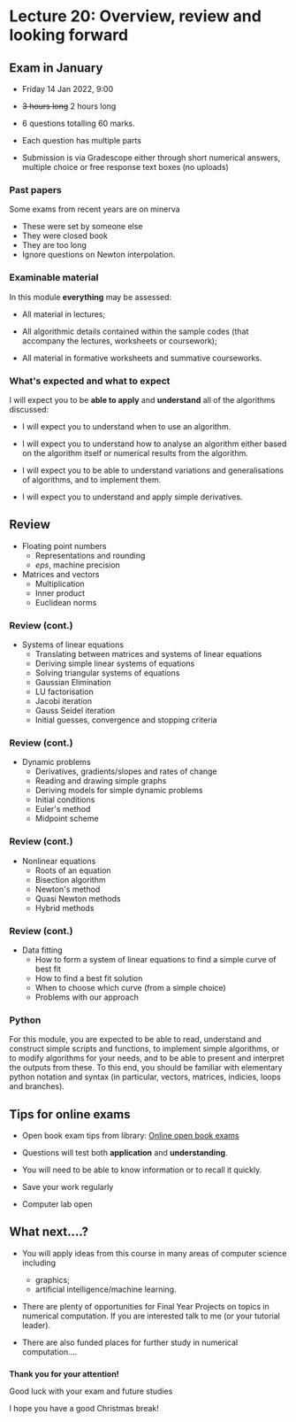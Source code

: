 
# Lecture 20: Overview, review and looking forward


## Exam in January

-   Friday 14 Jan 2022, 9:00

-   ~~3 hours long~~ 2 hours long

-   6 questions totalling 60 marks.

-   Each question has multiple parts

-   Submission is via Gradescope either through short numerical answers, multiple choice or free response text boxes (no uploads)

### Past papers

Some exams from recent years are on minerva

-   These were set by someone else
-   They were closed book
-   They are too long
-   Ignore questions on Newton interpolation.

### Examinable material

In this module **everything** may be assessed:

-   All material in lectures;

-   All algorithmic details contained within the sample codes (that accompany the lectures, worksheets or coursework);

-   All material in formative worksheets and summative courseworks.

### What's expected and what to expect

I will expect you to be **able to apply** and **understand** all of the algorithms discussed:

-   I will expect you to understand when to use an algorithm.

-   I will expect you to understand how to analyse an algorithm either based on the algorithm itself or numerical results from the algorithm.

-   I will expect you to be able to understand variations and generalisations of algorithms, and to implement them.

-   I will expect you to understand and apply simple derivatives.

## Review

-   Floating point numbers
    -   Representations and rounding
    -   $eps$, machine precision
-   Matrices and vectors
    -   Multiplication
    -   Inner product
    -   Euclidean norms

### Review (cont.)

-   Systems of linear equations
    -   Translating between matrices and systems of linear equations
    -   Deriving simple linear systems of equations
    -   Solving triangular systems of equations
    -   Gaussian Elimination
    -   LU factorisation
    -   Jacobi iteration
    -   Gauss Seidel iteration
    -   Initial guesses, convergence and stopping criteria

### Review (cont.)

-   Dynamic problems
    -   Derivatives, gradients/slopes and rates of change
    -   Reading and drawing simple graphs
    -   Deriving models for simple dynamic problems
    -   Initial conditions
    -   Euler's method
    -   Midpoint scheme

### Review (cont.)

-   Nonlinear equations
    -   Roots of an equation
    -   Bisection algorithm
    -   Newton's method
    -   Quasi Newton methods
    -   Hybrid methods

### Review (cont.)

-   Data fitting
    -   How to form a system of linear equations to find a simple curve of best fit
    -   How to find a best fit solution
    -   When to choose which curve (from a simple choice)
    -   Problems with our approach

### Python

For this module, you are expected to be able to read, understand and construct simple scripts and functions, to implement simple algorithms, or to modify algorithms for your needs, and to be able to present and interpret the outputs from these. To this end, you should be familiar with elementary python notation and syntax (in particular, vectors, matrices, indicies, loops and branches).

## Tips for online exams

-   Open book exam tips from library: [Online open book exams](https://library.leeds.ac.uk/info/1401/academic_skills/191/online_open_exams)

-   Questions will test both **application** and **understanding**.

-   You will need to be able to know information or to recall it quickly.

-   Save your work regularly

-   Computer lab open

## What next....?

-   You will apply ideas from this course in many areas of computer science including

    -   graphics;
    -   artificial intelligence/machine learning.

-   There are plenty of opportunities for Final Year Projects on topics in numerical computation. If you are interested talk to me (or your tutorial leader).

-   There are also funded places for further study in numerical computation....

### 

**Thank you for your attention!**

Good luck with your exam and future studies

I hope you have a good Christmas break!
